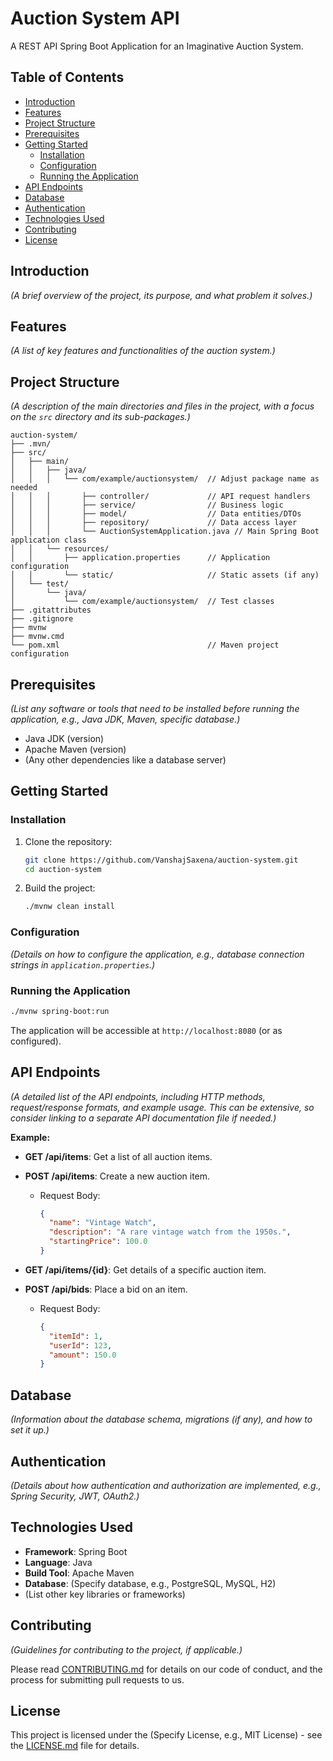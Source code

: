 # Auction System API

A REST API Spring Boot Application for an Imaginative Auction System.

## Table of Contents

- [Introduction](#introduction)
- [Features](#features)
- [Project Structure](#project-structure)
- [Prerequisites](#prerequisites)
- [Getting Started](#getting-started)
  - [Installation](#installation)
  - [Configuration](#configuration)
  - [Running the Application](#running-the-application)
- [API Endpoints](#api-endpoints)
- [Database](#database)
- [Authentication](#authentication)
- [Technologies Used](#technologies-used)
- [Contributing](#contributing)
- [License](#license)

## Introduction

_(A brief overview of the project, its purpose, and what problem it solves.)_

## Features

_(A list of key features and functionalities of the auction system.)_

## Project Structure

_(A description of the main directories and files in the project, with a focus on the `src` directory and its sub-packages.)_

```
auction-system/
├── .mvn/
├── src/
│   ├── main/
│   │   ├── java/
│   │   │   └── com/example/auctionsystem/  // Adjust package name as needed
│   │   │       ├── controller/             // API request handlers
│   │   │       ├── service/                // Business logic
│   │   │       ├── model/                  // Data entities/DTOs
│   │   │       ├── repository/             // Data access layer
│   │   │       └── AuctionSystemApplication.java // Main Spring Boot application class
│   │   └── resources/
│   │       ├── application.properties      // Application configuration
│   │       └── static/                     // Static assets (if any)
│   └── test/
│       └── java/
│           └── com/example/auctionsystem/  // Test classes
├── .gitattributes
├── .gitignore
├── mvnw
├── mvnw.cmd
└── pom.xml                                 // Maven project configuration
```

## Prerequisites

_(List any software or tools that need to be installed before running the application, e.g., Java JDK, Maven, specific database.)_

- Java JDK (version)
- Apache Maven (version)
- (Any other dependencies like a database server)

## Getting Started

### Installation

1. Clone the repository:

    ```bash
    git clone https://github.com/VanshajSaxena/auction-system.git
    cd auction-system
    ```

2. Build the project:

    ```bash
    ./mvnw clean install
    ```

### Configuration

_(Details on how to configure the application, e.g., database connection strings in `application.properties`.)_

### Running the Application

```bash
./mvnw spring-boot:run
```

The application will be accessible at `http://localhost:8080` (or as configured).

## API Endpoints

_(A detailed list of the API endpoints, including HTTP methods, request/response formats, and example usage. This can be extensive, so consider linking to a separate API documentation file if needed.)_

**Example:**

- **GET /api/items**: Get a list of all auction items.
- **POST /api/items**: Create a new auction item.
  - Request Body:

    ```json
    {
      "name": "Vintage Watch",
      "description": "A rare vintage watch from the 1950s.",
      "startingPrice": 100.0
    }
    ```

- **GET /api/items/{id}**: Get details of a specific auction item.
- **POST /api/bids**: Place a bid on an item.
  - Request Body:

    ```json
    {
      "itemId": 1,
      "userId": 123,
      "amount": 150.0
    }
    ```

## Database

_(Information about the database schema, migrations (if any), and how to set it up.)_

## Authentication

_(Details about how authentication and authorization are implemented, e.g., Spring Security, JWT, OAuth2.)_

## Technologies Used

- **Framework**: Spring Boot
- **Language**: Java
- **Build Tool**: Apache Maven
- **Database**: (Specify database, e.g., PostgreSQL, MySQL, H2)
- (List other key libraries or frameworks)

## Contributing

_(Guidelines for contributing to the project, if applicable.)_

Please read [CONTRIBUTING.md](CONTRIBUTING.md) for details on our code of conduct, and the process for submitting pull requests to us.

## License

This project is licensed under the (Specify License, e.g., MIT License) - see the [LICENSE.md](LICENSE.md) file for details.
